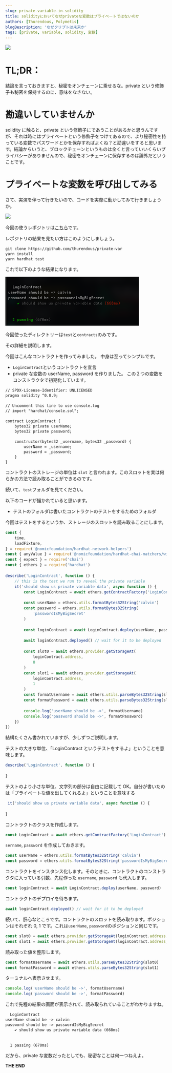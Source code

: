 ```yaml
---
slug: private-variable-in-solidity
title: solidityにおいてなぜprivateな変数はプライベートではないのか
authors: [Thurendous, Polymetis]
blogDescription: 'なぜクリプトは未来か'
tags: [private, variable, solidity, 変数]
---
```


![](hffgf.gif)

# TL;DR：

結論を言っておきますと、秘密をオンチェーンに乗せるな。private という修飾子も秘密を保持するのに、意味をなさない。

# 勘違いしていませんか

solidity に触ると、private という修飾子にであうことがあるかと思うんですが、それは時にはプライベートという修飾子をつけてあるので、より秘密性を持っている変数でパスワードとかを保存すればよくね？と勘違いをすると思います。結論からいうと、ブロックチェーンというものは全くと言っていいくらいプライバシーがありませんので、秘密をオンチェーンに保存するのは論外だということです。

# プライベートな変数を呼び出してみる

さて、実演を伴って行きたいので、コードを実際に動かしてみて行きましょうか。

![](hackableson.gif)

今回の使うレポジトリは[こちら](https://github.com/thurendous/private-var)です。

レポジトリの結果を見たい方はこのようにしましょう。

```
git clone https://github.com/thurendous/private-var
yarn install
yarn hardhat test
```

これで以下のような結果になります。

![imageOfTerminalwithResult](./ScreenShot2022-12-2223.15.42.png)

今回使ったディレクトリーは`test`と`contracts`のみです。

その詳細を説明します。

今回はこんなコントラクトを作ってみました。
中身は至ってシンプルです。

-   `LoginContract`というコントラクトを宣言
-   private な変数の userName, password を作りました。
    この２つの変数をコンストラクタで初期化しています。

```sol
// SPDX-License-Identifier: UNLICENSED
pragma solidity ^0.8.9;

// Uncomment this line to use console.log
// import "hardhat/console.sol";

contract LoginContract {
    bytes32 private userName;
    bytes32 private password;

    constructor(bytes32 _username, bytes32 _password) {
        userName = _username;
        password = _password;
    }
}
```

コントラクトのストレージの単位は `slot` と言われます。このスロットを実は何らかの方法で読み取ることができるのです。

続いて、`test`フォルダを見てください。

以下のコードが描かれていると思います。

-   テストのフォルダは書いたコントラクトのテストをするためのフォルダ

今回はテストをするというか、ストレージのスロットを読み取ることにします。

```javascript
const {
    time,
    loadFixture,
} = require('@nomicfoundation/hardhat-network-helpers')
const { anyValue } = require('@nomicfoundation/hardhat-chai-matchers/withArgs')
const { expect } = require('chai')
const { ethers } = require('hardhat')

describe('LoginContract', function () {
    // this is the test we run to reveal the private variable
    it('should show us private variable data', async function () {
        const LoginContract = await ethers.getContractFactory('LoginContract')

        const userName = ethers.utils.formatBytes32String('calvin')
        const password = ethers.utils.formatBytes32String(
            'passwordIsMyBigSecret'
        )

        const loginContract = await LoginContract.deploy(userName, password)

        await loginContract.deployed() // wait for it to be deployed

        const slot0 = await ethers.provider.getStorageAt(
            loginContract.address,
            0
        )
        const slot1 = await ethers.provider.getStorageAt(
            loginContract.address,
            1
        )
        const formatUsername = await ethers.utils.parseBytes32String(slot0)
        const formatPassword = await ethers.utils.parseBytes32String(slot1)

        console.log('userName should be ->', formatUsername)
        console.log('password should be ->', formatPassword)
    })
})
```

結構たくさん書かれていますが、少しずつご説明します。

テストの大きな単位、「LoginContract というテストをするよ」ということを意味します。

```javascript
describe('LoginContract', function () {

}
```

テストのより小さな単位、文字列の部分は自由に記載して OK。自分が書いたのは「プライベートな値を出してくれるよ」ということを意味する

```javascript
 it('should show us private variable data', async function () {

}
```

コントラクトのクラスを作成します。

```javascript
const LoginContract = await ethers.getContractFactory('LoginContract')
```

`sername`, `password` を作成しておきます。

```javascript
const userName = ethers.utils.formatBytes32String('calvin')
const password = ethers.utils.formatBytes32String('passwordIsMyBigSecret')
```

コントラクトをインスタンス化します。そのときに、コントラクトのコンストラクタに入っている引数、先程作った `username`, `password` も代入します。

```javascript
const loginContract = await LoginContract.deploy(userName, password)
```

コントラクトのデプロイを待ちます。

```javascript
await loginContract.deployed() // wait for it to be deployed
```

続いて、肝心なところです。コントラクトのスロットを読み取ります。ポジションはそれぞれ 0, 1 です。これは`userName`, `password`のポジションと同じです。

```javascript
const slot0 = await ethers.provider.getStorageAt(loginContract.address, 0)
const slot1 = await ethers.provider.getStorageAt(loginContract.address, 1)
```

読み取った値を整形します。

```javascript
const formatUsername = await ethers.utils.parseBytes32String(slot0)
const formatPassword = await ethers.utils.parseBytes32String(slot1)
```

ターミナルへ表示させます。

```javascript
console.log('userName should be ->', formatUsername)
console.log('password should be ->', formatPassword)
```

これで先程の結果の画面が表示されて、読み取られていることがわかりますね。

```shell
  LoginContract
userName should be -> calvin
password should be -> passwordIsMyBigSecret
    ✔ should show us private variable data (668ms)


  1 passing (670ms)
```

だから、private な変数だったとしても、秘密なことは何一つねえよ。

**THE END**
